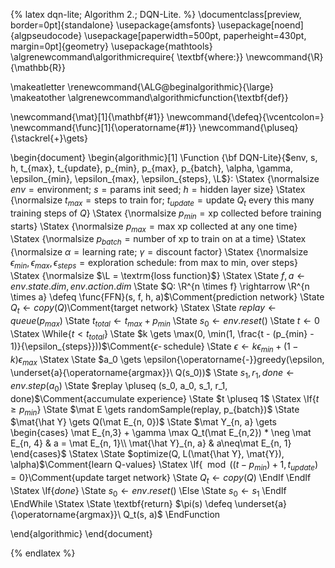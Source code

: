 {% latex
  dqn-lite;
  Algorithm 2.;
  DQN-Lite.
%}
\documentclass[preview, border=0pt]{standalone}
\usepackage{amsfonts}
\usepackage[noend]{algpseudocode}
\usepackage[paperwidth=500pt, paperheight=430pt, margin=0pt]{geometry}
\usepackage{mathtools}
\algrenewcommand\algorithmicrequire{ \textbf{where:}}
\newcommand{\R}{\mathbb{R}}

\makeatletter
\renewcommand{\ALG@beginalgorithmic}{\large}
\makeatother
\algrenewcommand\algorithmicfunction{\textbf{def}}

\newcommand{\mat}[1]{\mathbf{#1}}
\newcommand{\defeq}{\vcentcolon=}
\newcommand{\func}[1]{\operatorname{#1}}
\newcommand{\pluseq}{\stackrel{+}\gets}

\begin{document}
\begin{algorithmic}[1]
\Function {\bf DQN-Lite}{$env, s, h, t_{max}, t_{update}, p_{min}, p_{max}, p_{batch}, \alpha, \gamma, \epsilon_{min}, \epsilon_{max}, \epsilon_{steps}, \L$}:
\Statex {\normalsize $env = \textrm{environment};\ s = \textrm{params init seed};\ h = \textrm{hidden layer size}$}
\Statex {\normalsize $t_{max} = \textrm{steps to train for};\ t_{update} = \textrm{update $Q_t$ every this many training steps of $Q$}$}
\Statex {\normalsize $p_{min} = \textrm{xp collected before training starts}$}
\Statex {\normalsize $p_{max} = \textrm{max xp collected at any one time}$}
\Statex {\normalsize $p_{batch} = \textrm{number of xp to train on at a time}$}
\Statex {\normalsize $\alpha = \textrm{learning rate};\ \gamma = \textrm{discount factor}$}
\Statex {\normalsize $\epsilon_{min}, \epsilon_{max}, \epsilon_{steps} = \textrm{exploration schedule: from max to min, over steps}$}
\Statex {\normalsize $\L = \textrm{loss function}$}
\Statex
\State $f, a \gets env.state.dim, env.action.dim$
\State $Q: \R^{n \times f} \rightarrow \R^{n \times a} \defeq \func{FFN}(s, f, h, a)$\Comment{prediction network}
\State $Q_t \gets copy(Q)$\Comment{target network}
\Statex
  \State $replay \gets queue(p_{max})$
  \State $t_{total} \gets t_{max} + p_{min}$
  \State $s_0 \gets env.reset()$
  \State $t \gets 0$
  \Statex
  \While{$t < t_{total}$}
  \State $k \gets \max(0, \min(1, \frac{t - (p_{min} - 1)}{\epsilon_{steps}}))$\Comment{$\epsilon{\operatorname{-}}$schedule}
  \State $\epsilon \gets k \epsilon_{min} + (1 - k) \epsilon_{max}$
  \Statex
  \State $a_0 \gets \epsilon{\operatorname{-}}greedy(\epsilon, \underset{a}{\operatorname{argmax}}\ Q(s_0))$
  \State $s_1, r_1, done \gets env.step(a_0)$
  \State $replay \pluseq (s_0, a_0, s_1, r_1, done)$\Comment{accumulate experience}
  \State $t \pluseq 1$
  \Statex
  \If{$t \geq p_{min}$}
  \State $\mat E \gets randomSample(replay, p_{batch})$
  \State $\mat{\hat Y} \gets Q(\mat E_{n, 0})$
  \State $\mat Y_{n, a} \gets \begin{cases}
      \mat E_{n,3} + \gamma \max Q_t(\mat E_{n,2}) * \neg \mat E_{n, 4} & a = \mat E_{n, 1}\\
      \mat{\hat Y}_{n, a} & a\neq\mat E_{n, 1}
   \end{cases}$
  \Statex
  \State $optimize(Q, L(\mat{\hat Y}, \mat{Y}), \alpha)$\Comment{learn Q-values}
  \Statex
  \If{$\mod((t - p_{min}) + 1, t_{update}) = 0$}\Comment{update target network}
  \State $Q_t \gets copy(Q)$
  \EndIf
  \EndIf
  \Statex
  \If{$done$}
  \State $s_0 \gets env.reset()$
  \Else
  \State $s_0 \gets s_1$
  \EndIf
  \EndWhile
  \Statex
\State \textbf{return} $\pi(s) \defeq \underset{a}{\operatorname{argmax}}\ Q_t(s, a)$
\EndFunction

\end{algorithmic}
\end{document}

{% endlatex %}
